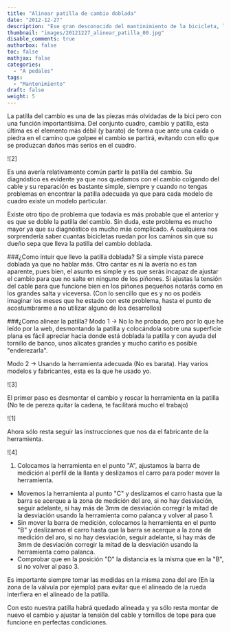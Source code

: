 ```yaml
---
title: "Alinear patilla de cambio doblada"
date: "2012-12-27"
description: "Ese gran desconocido del mantinimiento de la bicicleta, la alineación de la patilla del cambio"
thumbnail: "images/20121227_alinear_patilla_00.jpg"
disable_comments: true
authorbox: false
toc: false
mathjax: false
categories: 
  - "A pedales"
tags:
  - "Mantenimiento"
draft: false
weight: 5
---
```

La patilla del cambio es una de las piezas más olvidadas de la bici pero con una función importantísima. Del conjunto cuadro, cambio y patilla, esta última es el elemento más débil (y barato) de forma que ante una caída o piedra en el camino que golpee el cambio se partirá, evitando con ello que se produzcan daños más serios en el cuadro.

![2]

Es una avería relativamente común partir la patilla del cambio. Su diagnóstico es evidente ya que nos quedamos con el cambio colgando del cable y su reparación es bastante simple, siempre y cuando no tengas problemas en encontrar la patilla adecuada ya que para cada modelo de cuadro existe un modelo particular.

Existe otro tipo de problema que todavía es más probable que el anterior y es que se doble la patilla del cambio. Sin duda, este problema es mucho mayor ya que su diagnóstico es mucho más complicado. A cualquiera nos sorprendería saber cuantas bicicletas ruedan por los caminos sin que su dueño sepa que lleva la patilla del cambio doblada.

###¿Como intuir que llevo la patilla doblada?
Si a simple vista parece doblada ya que no hablar más. Otro cantar es ni la avería no es tan aparente, pues bien, el asunto es simple y es que serás incapaz de ajustar el cambio para que no salte en ninguno de los piñones. Si ajustas la tensión del cable para que funcione bien en los piñones pequeños notarás como en los grandes salta y viceversa. (Con lo sencillo que es y no os podéis imaginar los meses que he estado con este problema, hasta el punto de acostumbrarme a no utilizar alguno de los desarrollos)

###¿Como alinear la patilla?
Modo 1 -> No lo he probado, pero por lo que he leído por la web, desmontando la patilla y colocándola sobre una superficie plana es fácil apreciar hacia donde está doblada la patilla y con ayuda del tornillo de banco, unos alicates grandes y mucho cariño es posible "enderezarla".

Modo 2 -> Usando la herramienta adecuada (No es barata). Hay varios modelos y fabricantes, esta es la que he usado yo.

![3]

El primer paso es desmontar el cambio y roscar la herramienta en la patilla (No te de pereza quitar la cadena, te facilitará mucho el trabajo)

![1]

Ahora sólo resta seguir las instrucciones que nos da el fabricante de la herramienta.

![4]

1. Colocamos la herramienta en el punto "A", ajustamos la barra de medición al perfil de la llanta y deslizamos el carro para poder mover la herramienta.
+ Movemos la herramienta al punto "C" y deslizamos el carro hasta que la barra se acerque a la zona de medición del aro, si no hay desviación, seguir adelante, si hay más de 3mm de desviación corregir la mitad de la desviación usando la herramienta como palanca y volver al paso 1.
+ Sin mover la barra de medición, colocamos la herramienta en el punto "B" y deslizamos el carro hasta que la barra se acerque a la zona de medición del aro, si no hay desviación, seguir adelante, si hay más de 3mm de desviación corregir la mitad de la desviación usando la herramienta como palanca.
+ Comprobar que en la posición "D" la distancia es la misma que en la "B", si no volver al paso 3.

Es importante siempre tomar las medidas en la misma zona del aro (En la zona de la válvula por ejemplo) para evitar que el alineado de la rueda interfiera en el alineado de la patilla.

Con esto nuestra patilla habrá quedado alineada y ya sólo resta montar de nuevo el cambio y ajustar la tensión del cable y tornillos de tope para que funcione en perfectas condiciones.

[01]: /images/20121227_alinear_patilla_01.jpg
[02]: /images/20121227_alinear_patilla_02.jpg
[03]: /images/20121227_alinear_patilla_03.jpg
[04]: /images/20121227_alinear_patilla_04.jpg
[05]: /images/20121227_alinear_patilla_05.jpg
